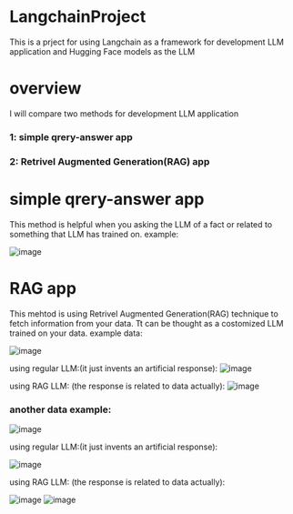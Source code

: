 # LangchainProject
This is a prject for using Langchain as a framework for development LLM application and Hugging Face models as the LLM

# overview 
I will compare two methods for development LLM application 
### 1: simple qrery-answer app
### 2: Retrivel Augmented Generation(RAG) app

# simple qrery-answer app
This method is helpful when you asking the LLM of a fact or related to something that LLM has trained on.
example: 

![image](https://github.com/user-attachments/assets/12d05250-8950-4733-9feb-84bd873f074c)

# RAG app
This mehtod is using Retrivel Augmented Generation(RAG) technique to fetch information from your data. Tt can be thought as a costomized LLM trained on your data.
example data:

![image](https://github.com/user-attachments/assets/46735dc3-acb4-4860-9046-ec24674e57b2)

using regular LLM:(it just invents an artificial response):
![image](https://github.com/user-attachments/assets/60c36815-4cea-44b1-9bf7-51163805ab86)

using RAG LLM: (the response is related to data actually):
![image](https://github.com/user-attachments/assets/0e30baba-a11d-4873-87ac-4b38ba1ff9e1)

### another data example:

![image](https://github.com/user-attachments/assets/c238c2e3-6ed6-4a05-8750-da1acba0289d)

using regular LLM:(it just invents an artificial response):

![image](https://github.com/user-attachments/assets/7cc87139-3575-4a47-8c67-dd83510c42f1)


using RAG LLM: (the response is related to data actually):

![image](https://github.com/user-attachments/assets/fdaf1bdf-1931-4d2e-b403-774a502cd510)
![image](https://github.com/user-attachments/assets/0cb0dfcc-3c16-441d-a480-c59bfe1787a9)








